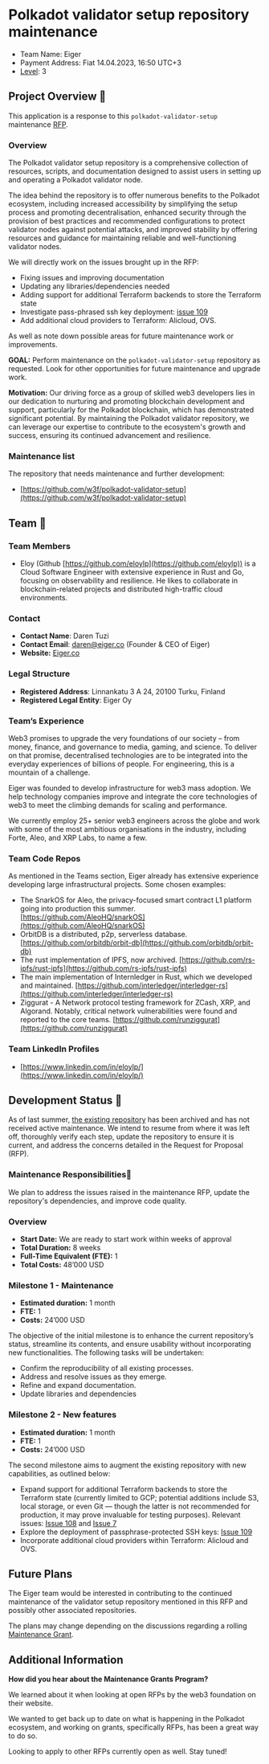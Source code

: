 # Polkadot validator setup repository maintenance

- Team Name: Eiger
- Payment Address: Fiat 14.04.2023, 16:50 UTC+3
- [Level](https://github.com/w3f/Grants-Program/tree/master#level_slider-levels): 3

## **Project Overview 📄**

This application is a response to this `polkadot-validator-setup` maintenance [RFP](https://github.com/w3f/Grants-Program/blob/master/docs/RFPs/Open/validator-setup-maintenance.md).

### **Overview**

The Polkadot validator setup repository is a comprehensive collection of resources, scripts, and documentation designed to assist users in setting up and operating a Polkadot validator node.

The idea behind the repository is to offer numerous benefits to the Polkadot ecosystem, including increased accessibility by simplifying the setup process and promoting decentralisation, enhanced security through the provision of best practices and recommended configurations to protect validator nodes against potential attacks, and improved stability by offering resources and guidance for maintaining reliable and well-functioning validator nodes.

We will directly work on the issues brought up in the RFP:

- Fixing issues and improving documentation
- Updating any libraries/dependencies needed
- Adding support for additional Terraform backends to store the Terraform state
- Investigate pass-phrased ssh key deployment: [issue 109](https://github.com/w3f/polkadot-validator-setup/issues/109)
- Add additional cloud providers to Terraform: Alicloud, OVS.

As well as note down possible areas for future maintenance work or improvements.

**GOAL:** Perform maintenance on the `polkadot-validator-setup` repository as requested. Look for other opportunities for future maintenance and upgrade work.

**Motivation:** Our driving force as a group of skilled web3 developers lies in our dedication to nurturing and promoting blockchain development and support, particularly for the Polkadot blockchain, which has demonstrated significant potential. By maintaining the Polkadot validator repository, we can leverage our expertise to contribute to the ecosystem's growth and success, ensuring its continued advancement and resilience.

### **Maintenance list**

The repository that needs maintenance and further development:

- [https://github.com/w3f/polkadot-validator-setup](https://github.com/w3f/polkadot-validator-setup)

## **Team 👥**

### **Team Members**

- Eloy (Github [https://github.com/eloylp](https://github.com/eloylp)) is a Cloud Software Engineer with extensive experience in Rust and Go, focusing on observability and resilience. He likes to collaborate in blockchain-related projects and distributed high-traffic cloud environments.

### **Contact**

- **Contact Name**: Daren Tuzi
- **Contact Email**: [daren@eiger.co](mailto:daren@eiger.co) (Founder & CEO of Eiger)
- **Website:** [Eiger.co](http://eiger.co/)

### **Legal Structure**

- **Registered Address**: Linnankatu 3 A 24, 20100 Turku, Finland
- **Registered Legal Entity**: Eiger Oy

### **Team’s Experience**

Web3 promises to upgrade the very foundations of our society – from money, finance, and governance to media, gaming, and science. To deliver on that promise, decentralised technologies are to be integrated into the everyday experiences of billions of people. For engineering, this is a mountain of a challenge.

Eiger was founded to develop infrastructure for web3 mass adoption. We help technology companies improve and integrate the core technologies of web3 to meet the climbing demands for scaling and performance.

We currently employ 25+ senior web3 engineers across the globe and work with some of the most ambitious organisations in the industry, including Forte, Aleo, and XRP Labs, to name a few.

### **Team Code Repos**

As mentioned in the Teams section, Eiger already has extensive experience developing large infrastructural projects. Some chosen examples:

- The SnarkOS for Aleo, the privacy-focused smart contract L1 platform going into production this summer. [https://github.com/AleoHQ/snarkOS](https://github.com/AleoHQ/snarkOS)
- OrbitDB is a distributed, p2p, serverless database. [https://github.com/orbitdb/orbit-db](https://github.com/orbitdb/orbit-db)
- The rust implementation of IPFS, now archived. [https://github.com/rs-ipfs/rust-ipfs](https://github.com/rs-ipfs/rust-ipfs)
- The main implementation of Internledger in Rust, which we developed and maintained. [https://github.com/interledger/interledger-rs](https://github.com/interledger/interledger-rs)
- Ziggurat - A Network protocol testing framework for ZCash, XRP, and Algorand. Notably, critical network vulnerabilities were found and reported to the core teams. [https://github.com/runziggurat](https://github.com/runziggurat)

### **Team LinkedIn Profiles**

- [https://www.linkedin.com/in/eloylp/](https://www.linkedin.com/in/eloylp/)

## Development Status 📖

As of last summer, [the existing repository](https://github.com/w3f/polkadot-validator-setup) has been archived and has not received active maintenance. We intend to resume from where it was left off, thoroughly verify each step, update the repository to ensure it is current, and address the concerns detailed in the Request for Proposal (RFP).

### **Maintenance Responsibilities🔩**

We plan to address the issues raised in the maintenance RFP, update the repository's dependencies, and improve code quality.

### **Overview**

- **Start Date:** We are ready to start work within weeks of approval
- **Total Duration:** 8 weeks
- **Full-Time Equivalent (FTE):** 1
- **Total Costs:** 48’000 USD

### **Milestone 1 - Maintenance**

- **Estimated duration:** 1 month
- **FTE:** 1
- **Costs:** 24’000 USD

The objective of the initial milestone is to enhance the current repository’s status, streamline its contents, and ensure usability without incorporating new functionalities. The following tasks will be undertaken:

- Confirm the reproducibility of all existing processes.
- Address and resolve issues as they emerge.
- Refine and expand documentation.
- Update libraries and dependencies

### **Milestone 2 - New features**

- **Estimated duration:** 1 month
- **FTE:** 1
- **Costs:** 24’000 USD

The second milestone aims to augment the existing repository with new capabilities, as outlined below:

- Expand support for additional Terraform backends to store the Terraform state (currently limited to GCP; potential additions include S3, local storage, or even Git — though the latter is not recommended for production, it may prove invaluable for testing purposes). Relevant issues: [Issue 108](https://github.com/w3f/polkadot-validator-setup/issues/108) and [Issue 7](https://github.com/w3f/polkadot-validator-setup/issues/7)
- Explore the deployment of passphrase-protected SSH keys: [Issue 109](https://github.com/w3f/polkadot-validator-setup/issues/109)
- Incorporate additional cloud providers within Terraform: Alicloud and OVS.

## **Future Plans**

The Eiger team would be interested in contributing to the continued maintenance of the validator setup repository mentioned in this RFP and possibly other associated repositories.

The plans may change depending on the discussions regarding a rolling [Maintenance Grant](https://github.com/w3f/Grants-Program/blob/83f1deedd70075b3fdca0b0de694cac375a38924/docs/maintenance.md).

## **Additional Information**

**How did you hear about the Maintenance Grants Program?**

We learned about it when looking at open RFPs by the web3 foundation on their website.

We wanted to get back up to date on what is happening in the Polkadot ecosystem, and working on grants, specifically RFPs, has been a great way to do so.

Looking to apply to other RFPs currently open as well. Stay tuned!
